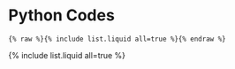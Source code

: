 # Python Codes

```
{% raw %}{% include list.liquid all=true %}{% endraw %}
```

{% include list.liquid all=true %}
